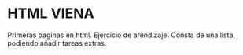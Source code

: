 # HTML VIENA

Primeras paginas en html. Ejercicio de arendizaje.
Consta de una lista, podiendo añadir tareas extras.